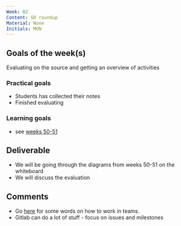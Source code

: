 ```yaml
---
Week: 02
Content: SD roundup
Material: None
Initials: MON
---
```


## Goals of the week(s)
Evaluating on the source and getting an overview of activities

### Practical goals
* Students has collected their notes
* Finished evaluating

### Learning goals
* see [weeks 50-51](https://github.com/EAL-IT-Technology/ITT1-system-design/blob/master/weekly_plans/ww50-51-sequence-diagrams.md)

## Deliverable
* We will be going through the diagrams from weeks 50-51 on the whiteboard
* We will discuss the evaluation

## Comments
* Go [here](https://eal-it-technology.github.io/itt-guides/guides/managing_team_work.html) for some words on how to work in teams.
* Gitlab can do a lot of stuff - focus on issues and milestones
